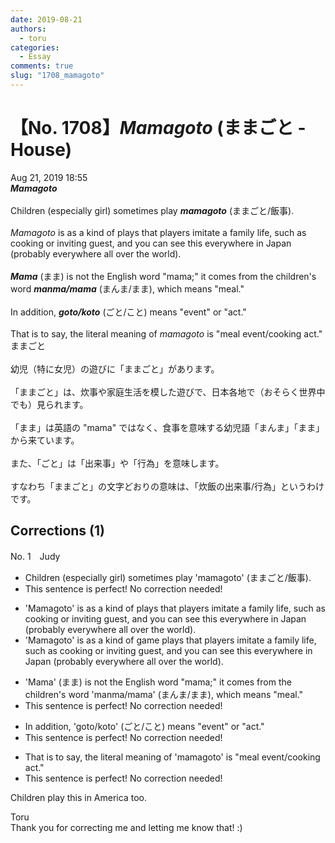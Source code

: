 ```yaml
---
date: 2019-08-21
authors:
  - toru
categories:
  - Essay
comments: true
slug: "1708_mamagoto"
---
```


# 【No. 1708】<strong><em>Mamagoto</strong></em> (ままごと - House)
<div class="date">Aug 21, 2019 18:55</div>
<div id="post"><div id="body_show_ori">
<strong><em>Mamagoto</strong></em><br/><br/>Children (especially girl) sometimes play <strong><em>mamagoto</em></strong> (ままごと/飯事).<br/><br/><em>Mamagoto</em> is as a kind of plays that players imitate a family life, such as cooking or inviting guest, and you can see this everywhere in Japan (probably everywhere all over the world).<br/><br/><strong><em>Mama</em></strong> (まま) is not the English word "mama;" it comes from the children's word <strong><em>manma/mama</em></strong> (まんま/まま), which means "meal."<br/><br/>In addition, <strong><em>goto/koto</em></strong> (ごと/こと) means "event" or "act." <br/><br/>That is to say, the literal meaning of <em>mamagoto</em> is "meal event/cooking act."
</div></div>

<!-- more -->

<div id="post_ja"><div id="body_show_mo">
ままごと<br/><br/>幼児（特に女児）の遊びに「ままごと」があります。<br/><br/>「ままごと」は、炊事や家庭生活を模した遊びで、日本各地で（おそらく世界中でも）見られます。<br/><br/>「まま」は英語の "mama" ではなく、食事を意味する幼児語「まんま」「まま」から来ています。<br/><br/>また、「ごと」は「出来事」や「行為」を意味します。<br/><br/>すなわち「ままごと」の文字どおりの意味は、「炊飯の出来事/行為」というわけです。
</div></div>

## Corrections (1)
<div id="block"><div class="first_name"> No. 1　<span class="just_name">Judy</span></div><div id="block2">
<ul class="correction_field">
<li class="incorrect">Children (especially girl) sometimes play 'mamagoto' (ままごと/飯事).</li>
<li class="corrected perfect">This sentence is perfect! No correction needed!</li>
</ul>
<ul class="correction_field">
<li class="incorrect">'Mamagoto' is as a kind of plays that players imitate a family life, such as cooking or inviting guest, and you can see this everywhere in Japan (probably everywhere all over the world).</li>
<li class="corrected correct">
'Mamagoto' is as a kind of <span class="f_blue">game</span> <span class="sline">plays</span> that players imitate a family life, such as cooking or inviting guest, and you can see this everywhere in Japan (probably everywhere all over the world).
</li>
</ul>
<ul class="correction_field">
<li class="incorrect">'Mama' (まま) is not the English word "mama;" it comes from the children's word 'manma/mama' (まんま/まま), which means "meal."</li>
<li class="corrected perfect">This sentence is perfect! No correction needed!</li>
</ul>
<ul class="correction_field">
<li class="incorrect">In addition, 'goto/koto' (ごと/こと) means "event" or "act." </li>
<li class="corrected perfect">This sentence is perfect! No correction needed!</li>
</ul>
<ul class="correction_field">
<li class="incorrect">That is to say, the literal meaning of 'mamagoto' is "meal event/cooking act."</li>
<li class="corrected perfect">This sentence is perfect! No correction needed!</li>
</ul>
<p class="comment_small">
 Children play this in America too.
</p>

</div><div class="name"><span class="just_name">Toru</span><br>
Thank you for correcting me and letting me know that! :)
</div>
</div>
